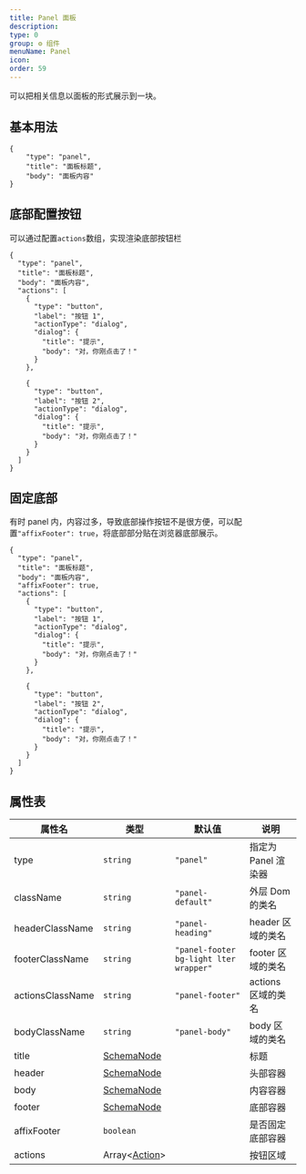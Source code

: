 ```yaml
---
title: Panel 面板
description:
type: 0
group: ⚙ 组件
menuName: Panel
icon:
order: 59
---
```


可以把相关信息以面板的形式展示到一块。

## 基本用法

```schema:height="200" scope="body"
{
    "type": "panel",
    "title": "面板标题",
    "body": "面板内容"
}
```

## 底部配置按钮

可以通过配置`actions`数组，实现渲染底部按钮栏

```schema:height="200" scope="body"
{
  "type": "panel",
  "title": "面板标题",
  "body": "面板内容",
  "actions": [
    {
      "type": "button",
      "label": "按钮 1",
      "actionType": "dialog",
      "dialog": {
        "title": "提示",
        "body": "对，你刚点击了！"
      }
    },

    {
      "type": "button",
      "label": "按钮 2",
      "actionType": "dialog",
      "dialog": {
        "title": "提示",
        "body": "对，你刚点击了！"
      }
    }
  ]
}
```

## 固定底部

有时 panel 内，内容过多，导致底部操作按钮不是很方便，可以配置`"affixFooter": true`，将底部部分贴在浏览器底部展示。

```schema:height="200" scope="body"
{
  "type": "panel",
  "title": "面板标题",
  "body": "面板内容",
  "affixFooter": true,
  "actions": [
    {
      "type": "button",
      "label": "按钮 1",
      "actionType": "dialog",
      "dialog": {
        "title": "提示",
        "body": "对，你刚点击了！"
      }
    },

    {
      "type": "button",
      "label": "按钮 2",
      "actionType": "dialog",
      "dialog": {
        "title": "提示",
        "body": "对，你刚点击了！"
      }
    }
  ]
}
```

## 属性表

| 属性名           | 类型                              | 默认值                                 | 说明                |
| ---------------- | --------------------------------- | -------------------------------------- | ------------------- |
| type             | `string`                          | `"panel"`                              | 指定为 Panel 渲染器 |
| className        | `string`                          | `"panel-default"`                      | 外层 Dom 的类名     |
| headerClassName  | `string`                          | `"panel-heading"`                      | header 区域的类名   |
| footerClassName  | `string`                          | `"panel-footer bg-light lter wrapper"` | footer 区域的类名   |
| actionsClassName | `string`                          | `"panel-footer"`                       | actions 区域的类名  |
| bodyClassName    | `string`                          | `"panel-body"`                         | body 区域的类名     |
| title            | [SchemaNode](../types/schemanode) |                                        | 标题                |
| header           | [SchemaNode](../types/schemanode) |                                        | 头部容器            |
| body             | [SchemaNode](../types/schemanode) |                                        | 内容容器            |
| footer           | [SchemaNode](../types/schemanode) |                                        | 底部容器            |
| affixFooter      | `boolean`                         |                                        | 是否固定底部容器    |
| actions          | Array<[Action](./action)>         |                                        | 按钮区域            |
